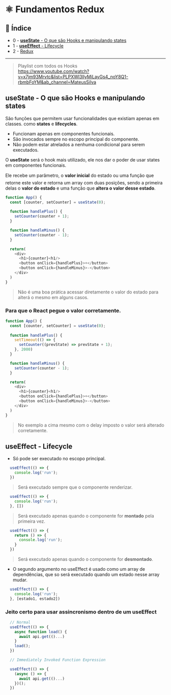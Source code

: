 # :atom_symbol: Fundamentos Redux

## :robot: Índice

- 0 - [**useState** - O que são Hooks e manipulando states](#0)
- 1 - [**useEffect** - Lifecycle ](#1)
- 2 - [Redux](#2)
****
> Playlist com todos os Hooks  
> https://www.youtube.com/watch?v=x7jm93Mrvtc&list=PLPXWI3llyMiLayGs4_noY8Q1-rbmbFoYM&ab_channel=MateusSilva

## <a name="0">**useState** - O que são Hooks e manipulando states</a>

São funções que permitem usar funcionalidades que existiam apenas em classes. como **states** e **lifecycles**.

- Funcionam apenas em componentes funcionais.
- São invocados sempre no escopo principal do componente.
- Não podem estar atrelados a nenhuma condicional para serem executados.

O **useState** será o hook mais utilizado, ele nos dar o poder de usar states em componentes funcionais.

Ele recebe um parâmetro, o **valor inicial** do estado ou uma função que retorne este valor e retorna um array com duas posições, sendo a primeira delas o **valor do estado** e uma função que **altera o valor desse estado**.

```js
function App() {
  const [counter, setCounter] = useState(0);
  
  function handlePlus() {
    setCounter(counter + 1);
  }

  function handleMinus() {
    setCounter(counter - 1);
  }

  return(
    <div>
      <h1>{counter}<h1/>
      <button onClick={handlePlus}>+</button>
      <button onClick={handleMinus}>-</button>
    </div>
  )
}
```

> Não é uma boa prática acessar diretamente o valor do estado para alterá o mesmo em alguns casos.

### Para que o React pegue o valor corretamente.

```js
function App() {
  const [counter, setCounter] = useState(0);
  
  function handlePlus() {
    setTimeout(() => {
      setCounter((prevState) => prevState + 1);
    }, 2000)
  }

  function handleMinus() {
    setCounter(counter - 1);
  }

  return(
    <div>
      <h1>{counter}<h1/>
      <button onClick={handlePlus}>+</button>
      <button onClick={handleMinus}>-</button>
    </div>
  )
}
```

> No exemplo a cima mesmo com o delay imposto o valor será alterado corretamente.

## <a name="1">**useEffect** - Lifecycle</a>

- Só pode ser executado no escopo principal.

```js
  useEffect(() => {
    console.log('run');
  })
```
> Será executado sempre que o componente renderizar.


```js
  useEffect(() => {
    console.log('run');
  }, [])
```
> Será executado apenas quando o componente for **montado** pela primeira vez.

```js
  useEffect(() => {
    return () => {
      console.log('run');
    }
  })
```
> Será executado apenas quando o componente for **desmontado**.

- O segundo argumento no useEffect é usado como um array de dependências, que so será executado quando um estado nesse array mudar.

```js
  useEffect(() => {
    console.log('run');
  }, [estado1, estado2])
```

### **Jeito certo para usar assincronismo dentro de um useEffect** 

```js
  // Normal
  useEffect(() => {
    async function load() {
      await api.get(()...)
    }
    load();
  })

  // Immediately Invoked Function Expression

  useEffect(() => {
    (async () => {
      await api.get(()...)
    })();
  })

```